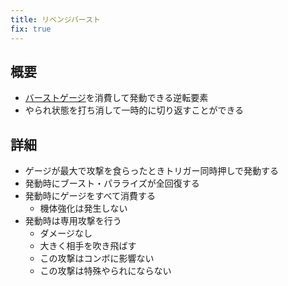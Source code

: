 ```yaml
---
title: リベンジバースト
fix: true
---
```


## 概要
* [バーストゲージ](./0102_burst.md)を消費して発動できる逆転要素
* やられ状態を打ち消して一時的に切り返すことができる

## 詳細
* ゲージが最大で攻撃を食らったときトリガー同時押しで発動する
* 発動時にブースト・パラライズが全回復する
* 発動時にゲージをすべて消費する
    * 機体強化は発生しない
* 発動時は専用攻撃を行う
    * ダメージなし
    * 大きく相手を吹き飛ばす
    * この攻撃はコンボに影響ない
    * この攻撃は特殊やられにならない
